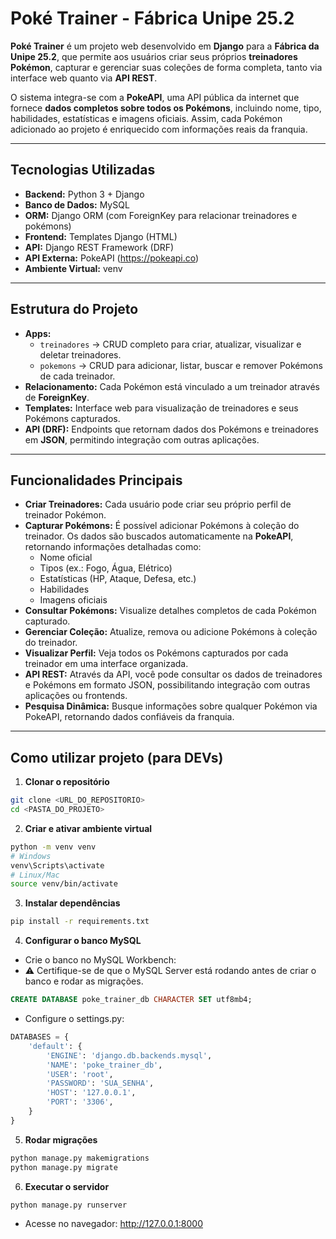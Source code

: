 # Poké Trainer - Fábrica Unipe 25.2

**Poké Trainer** é um projeto web desenvolvido em **Django** para a **Fábrica da Unipe 25.2**, que permite aos usuários criar seus próprios **treinadores Pokémon**, capturar e gerenciar suas coleções de forma completa, tanto via interface web quanto via **API REST**.  

O sistema integra-se com a **PokeAPI**, uma API pública da internet que fornece **dados completos sobre todos os Pokémons**, incluindo nome, tipo, habilidades, estatísticas e imagens oficiais. Assim, cada Pokémon adicionado ao projeto é enriquecido com informações reais da franquia.

---

## Tecnologias Utilizadas

- **Backend:** Python 3 + Django  
- **Banco de Dados:** MySQL  
- **ORM:** Django ORM (com ForeignKey para relacionar treinadores e pokémons)  
- **Frontend:** Templates Django (HTML)  
- **API:** Django REST Framework (DRF)  
- **API Externa:** PokeAPI (https://pokeapi.co)  
- **Ambiente Virtual:** venv  

---

## Estrutura do Projeto

- **Apps:**
  - `treinadores` → CRUD completo para criar, atualizar, visualizar e deletar treinadores.
  - `pokemons` → CRUD para adicionar, listar, buscar e remover Pokémons de cada treinador.
- **Relacionamento:** Cada Pokémon está vinculado a um treinador através de **ForeignKey**.
- **Templates:** Interface web para visualização de treinadores e seus Pokémons capturados.
- **API (DRF):** Endpoints que retornam dados dos Pokémons e treinadores em **JSON**, permitindo integração com outras aplicações.

---

## Funcionalidades Principais

- **Criar Treinadores:** Cada usuário pode criar seu próprio perfil de treinador Pokémon.  
- **Capturar Pokémons:** É possível adicionar Pokémons à coleção do treinador. Os dados são buscados automaticamente na **PokeAPI**, retornando informações detalhadas como:
  - Nome oficial
  - Tipos (ex.: Fogo, Água, Elétrico)
  - Estatísticas (HP, Ataque, Defesa, etc.)
  - Habilidades
  - Imagens oficiais  
- **Consultar Pokémons:** Visualize detalhes completos de cada Pokémon capturado.  
- **Gerenciar Coleção:** Atualize, remova ou adicione Pokémons à coleção do treinador.  
- **Visualizar Perfil:** Veja todos os Pokémons capturados por cada treinador em uma interface organizada.  
- **API REST:** Através da API, você pode consultar os dados de treinadores e Pokémons em formato JSON, possibilitando integração com outras aplicações ou frontends.  
- **Pesquisa Dinâmica:** Busque informações sobre qualquer Pokémon via PokeAPI, retornando dados confiáveis da franquia.  

---

## Como utilizar projeto (para DEVs)

1. **Clonar o repositório**
```bash
git clone <URL_DO_REPOSITORIO>
cd <PASTA_DO_PROJETO>
```

2. **Criar e ativar ambiente virtual**

```bash
python -m venv venv
# Windows
venv\Scripts\activate
# Linux/Mac
source venv/bin/activate
```


3. **Instalar dependências**
```bash
pip install -r requirements.txt
```

4. **Configurar o banco MySQL**

- Crie o banco no MySQL Workbench:
- ⚠️ Certifique-se de que o MySQL Server está rodando antes de criar o banco e rodar as migrações.

```sql
CREATE DATABASE poke_trainer_db CHARACTER SET utf8mb4;
```

- Configure o settings.py:

```python
DATABASES = {
    'default': {
        'ENGINE': 'django.db.backends.mysql',
        'NAME': 'poke_trainer_db',
        'USER': 'root',
        'PASSWORD': 'SUA_SENHA',
        'HOST': '127.0.0.1',
        'PORT': '3306',
    }
}
```

5. **Rodar migrações**

```bash
python manage.py makemigrations
python manage.py migrate
```

6. **Executar o servidor**

```bash
python manage.py runserver
```

- Acesse no navegador: http://127.0.0.1:8000
